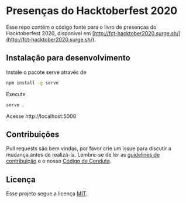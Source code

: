 # Presenças do Hacktoberfest 2020

Esse repo contém o código fonte para o livro de presenças do Hacktoberfest 2020, disponível em [http://fct-hacktober2020.surge.sh/](http://fct-hacktober2020.surge.sh/).

## Instalação para desenvolvimento

Instale o pacote serve através de
```bash
npm install -g serve
```

Execute
```bash
serve .
```

Acesse http://localhost:5000

## Contribuições

Pull requests são bem vindas, por favor crie um issue para discutir a mudança antes de realizá-la. Lembre-se de ler as [guidelines de contribuição](CONTRIBUTING.md) e o nosso [Código de Conduta](CODE_OF_CONDUCT.md).

## Licença

Esse projeto segue a licença [MIT](https://choosealicense.com/licenses/mit/).
